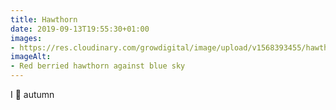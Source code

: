 ```yaml
---
title: Hawthorn
date: 2019-09-13T19:55:30+01:00
images: 
- https://res.cloudinary.com/growdigital/image/upload/v1568393455/hawthorn-40434329.jpg
imageAlt: 
- Red berried hawthorn against blue sky
---
```


I 💚 autumn
